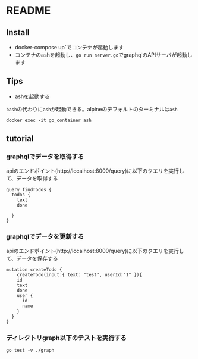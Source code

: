 # README

## Install

- docker-compose up`でコンテナが起動します
- コンテナのashを起動し、`go run server.go`でgraphqlのAPIサーバが起動します


## Tips

- ashを起動する

`bash`の代わりに`ash`が起動できる。alpineのデフォルトのターミナルは`ash`

```
docker exec -it go_container ash
```

## tutorial

### graphqlでデータを取得する

apiのエンドポイント(http://localhost:8000/query)に以下のクエリを実行して、データを取得する

```
query findTodos {
  todos {
    text
    done

  }
}
```


### graphqlでデータを更新する

apiのエンドポイント(http://localhost:8000/query)に以下のクエリを実行して、データを保存する

```
mutation createTodo {
	createTodo(input:{ text: "test", userId:"1" }){
    id
    text
    done
    user {
      id
      name
    }
  }
}
```

### ディレクトリgraph以下のテストを実行する


```
go test -v ./graph
```

